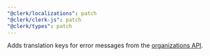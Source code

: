 ```yaml
---
"@clerk/localizations": patch
"@clerk/clerk-js": patch
"@clerk/types": patch
---
```


Adds translation keys for error messages from the [organizations API](https://clerk.com/docs/references/api/organizations#errors).
